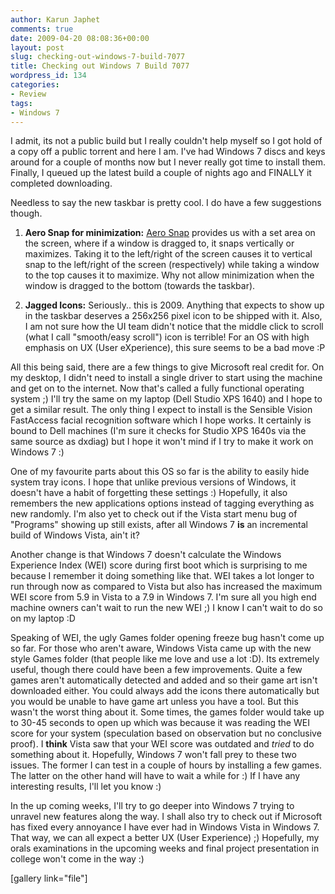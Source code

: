 ```yaml
---
author: Karun Japhet
comments: true
date: 2009-04-20 08:08:36+00:00
layout: post
slug: checking-out-windows-7-build-7077
title: Checking out Windows 7 Build 7077
wordpress_id: 134
categories:
- Review
tags:
- Windows 7
---
```


I admit, its not a public build but I really couldn't help myself so I got hold of a copy off a public torrent and here I am. I've had Windows 7 discs and keys around for a couple of months now but I never really got time to install them. Finally, I queued up the latest build a couple of nights ago and FINALLY it completed downloading.

Needless to say the new taskbar is pretty cool. I do have a few suggestions though.



	
  1. **Aero Snap for minimization:** [Aero Snap](http://blogs.msdn.com/e7/archive/2009/03/17/designing-aero-snap.aspx) provides us with a set area on the screen, where if a window is dragged to, it snaps vertically or maximizes. Taking it to the left/right of the screen causes it to vertical snap to the left/right of the screen (respectively) while taking a window to the top causes it to maximize. Why not allow minimization when the window is dragged to the bottom (towards the taskbar).

	
  2. **Jagged Icons:** Seriously.. this is 2009. Anything that expects to show up in the taskbar deserves a 256x256 pixel icon to be shipped with it. Also, I am not sure how the UI team didn't notice that the middle click to scroll (what I call "smooth/easy scroll") icon is terrible! For an OS with high emphasis on UX (User eXperience), this sure seems to be a bad move :P


All this being said, there are a few things to give Microsoft real credit for. On my desktop, I didn't need to install a single driver to start using the machine and get on to the internet. Now that's called a fully functional operating system ;) I'll try the same on my laptop (Dell Studio XPS 1640) and I hope to get a similar result. The only thing I expect to install is the Sensible Vision FastAccess facial recognition software which I hope works. It certainly is bound to Dell machines (I'm sure it checks for Studio XPS 1640s via the same source as dxdiag) but I hope it won't mind if I try to make it work on Windows 7 :)

One of my favourite parts about this OS so far is the ability to easily hide system tray icons. I hope that unlike previous versions of Windows, it doesn't have a habit of forgetting these settings :) Hopefully, it also remembers the new applications options instead of tagging everything as new randomly. I'm also yet to check out if the Vista start menu bug of "Programs" showing up still exists, after all Windows 7 **is** an incremental build of Windows Vista, ain't it?

Another change is that Windows 7 doesn't calculate the Windows Experience Index (WEI) score during first boot which is surprising to me because I remember it doing something like that. WEI takes a lot longer to run through now as compared to Vista but also has increased the maximum WEI score from 5.9 in Vista to a 7.9 in Windows 7. I'm sure all you high end machine owners can't wait to run the new WEI ;) I know I can't wait to do so on my laptop :D

Speaking of WEI, the ugly Games folder opening freeze bug hasn't come up so far. For those who aren't aware, Windows Vista came up with the new style Games folder (that people like me love and use a lot :D). Its extremely useful, though there could have been a few improvements. Quite a few games aren't automatically detected and added and so their game art isn't downloaded either. You could always add the icons there automatically but you would be unable to have game art unless you have a tool. But this wasn't the worst thing about it. Some times, the games folder would take up to 30-45 seconds to open up which was because it was reading the WEI score for your system (speculation based on observation but no conclusive proof). I **think** Vista saw that your WEI score was outdated and _tried_ to do something about it. Hopefully, Windows 7 won't fall prey to these two issues. The former I can test in a couple of hours by installing a few games. The latter on the other hand will have to wait a while for :) If I have any interesting results, I'll let you know :)

In the up coming weeks, I'll try to go deeper into Windows 7 trying to unravel new features along the way. I shall also try to check out if Microsoft has fixed every annoyance I have ever had in Windows Vista in Windows 7. That way, we can all expect a better UX (User Experience) ;) Hopefully, my orals examinations in the upcoming weeks and final project presentation in college won't come in the way :)

[gallery link="file"]
